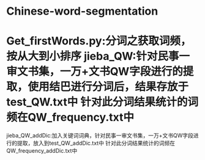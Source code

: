 # Chinese-word-segmentation
Get_firstWords.py:分词之获取词频，按从大到小排序
jieba_QW:针对民事一审文书集，一万+文书QW字段进行的提取，使用结巴进行分词后，结果存放于test_QW.txt中
针对此分词结果统计的词频在QW_frequency.txt中
========================================
jieba_QW_addDic:加入关键词词典，针对民事一审文书集，一万+文书QW字段进行的提取，放入到test_QW_addDic.txt中
针对此分词结果统计的词频在QW_frequency_addDic.txt中
